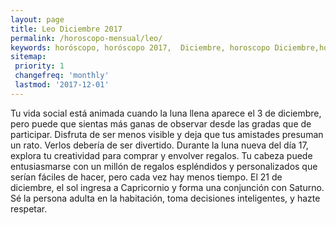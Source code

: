 ```yaml
---
layout: page
title: Leo Diciembre 2017 
permalink: /horoscopo-mensual/leo/
keywords: horóscopo, horóscopo 2017,  Diciembre, horoscopo Diciembre,horóscopo esperanza gracia, horoscop, horóscopos gratis, horoscopo leo, horoscopo leo 2017, Tarot, Astrologia, Zodíaco, leo, horoscopo gratis, horoscopo del mes 
sitemap:
 priority: 1
 changefreq: 'monthly'
 lastmod: '2017-12-01'
---
```


 Tu vida social está animada cuando la luna llena aparece el 3 de diciembre, pero puede que sientas más ganas de observar desde las gradas que de participar. Disfruta de ser menos visible y deja que tus amistades presuman un rato. Verlos debería de ser divertido. Durante la luna nueva del día 17, explora tu creatividad para comprar y envolver regalos. Tu cabeza puede entusiasmarse con un millón de regalos espléndidos y personalizados que serían fáciles de hacer, pero cada vez hay menos tiempo. El 21 de diciembre, el sol ingresa a Capricornio y forma una conjunción con Saturno. Sé la persona adulta en la habitación, toma decisiones inteligentes, y hazte respetar. 
